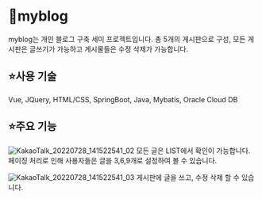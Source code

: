 # 🍎myblog
myblog는 개인 블로그 구축 세미 프로젝트입니다.
총 5개의 게시판으로 구성, 모든 게시판은 글쓰기가 가능하고 게시물들은 수정 삭제가 가능합니다.

## ⭐️사용 기술
Vue, JQuery, HTML/CSS, SpringBoot, Java, Mybatis, Oracle Cloud DB

## ⭐️주요 기능
![KakaoTalk_20220728_141522541_02](https://user-images.githubusercontent.com/99378736/181690119-77188b65-9fa4-4dbb-97b3-f0997cadb9f5.png)
모든 글은 LIST에서 확인이 가능합니다.
페이징 처리로 인해 사용자들은 글을 3,6,9개로 설정하여 볼 수 있습니다.

![KakaoTalk_20220728_141522541_03](https://user-images.githubusercontent.com/99378736/181690495-74593180-bf3f-4749-b744-5c266aad5573.png)
게시판에 글을 쓰고, 수정 삭제 할 수 있습니다.
